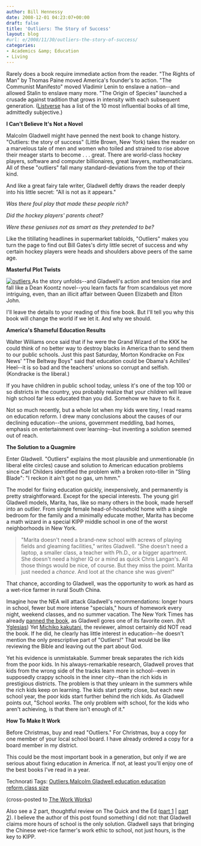 ```yaml
---
author: Bill Hennessy
date: 2008-12-01 04:23:07+00:00
draft: false
title: 'Outliers: The Story of Success'
layout: blog
#url: e/2008/11/30/outliers-the-story-of-success/
categories:
- Academics &amp; Education
- Living
---
```


Rarely does a book require immediate action from the reader. "The Rights of Man" by Thomas Paine moved America's founder's to action. "The Communist Manifesto" moved Vladimir Lenin to enslave a nation--and allowed Stalin to enslave many more. "The Origin of Species" launched a crusade against tradition that grows in intensity with each subsequent generation. ([Listverse](https://listverse.com/history/top-10-books-that-changed-the-world/) has a list of the 10 most influential books of all time, admittedly subjective.)

 

**I Can't Believe It's Not a Novel**

 

Malcolm Gladwell might have penned the next book to change history. "Outliers: the story of success" (Little Brown, New York) takes the reader on a marvelous tale of men and women who toiled and strained to rise above their meager starts to become . . . great. There are world-class hockey players, software and computer billionaires, great lawyers, mathematicians. All of these "outliers" fall many standard-deviations from the top of their kind.

 

And like a great fairy tale writer, Gladwell deftly draws the reader deeply into his little secret: "All is not as it appears."

 

_Was there foul play that made these people rich?_

 

_Did the hockey players' parents cheat?_

 

_Were these geniuses not as smart as they pretended to be?_

 

Like the titillating headlines in supermarket tabloids, "Outliers" makes you turn the page to find out Bill Gates's dirty little secret of success and why certain hockey players were heads and shoulders above peers of the same age.

 

**Masterful Plot Twists**

 

[![outliers](https://hennessysview.com/wp-content/uploads/2008/11/outliers-thumb1.jpg)
](https://hennessysview.com/wp-content/uploads/2008/11/outliers1.jpg) As the story unfolds--and Gladwell's action and tension rise and fall like a Dean Koontz novel--you learn facts far from scandalous yet more intriguing, even, than an illicit affair between Queen Elizabeth and Elton John.

 

I'll leave the details to your reading of this fine book. But I'll tell you why this book will change the world if we let it. And why we should.

 

**America's Shameful Education Results**

 

Walter Williams once said that if he were the Grand Wizard of the KKK he could think of no better way to destroy blacks in America than to send them to our public schools. Just this past Saturday, Morton Kondracke on Fox News' "The Beltway Boys" said that education could be Obama's Achilles' Heel--it is so bad and the teachers' unions so corrupt and selfish. (Kondracke is the liberal.)

 

If you have children in public school today, unless it's one of the top 100 or so districts in the country, you probably realize that your children will leave high school far less educated than you did. Somehow we have to fix it.

 

Not so much recently, but a whole lot when my kids were tiny, I read reams on education reform. I drew many conclusions about the causes of our declining education--the unions, government meddling, bad homes, emphasis on entertainment over learning--but inventing a solution seemed out of reach.

 

**The Solution to a Quagmire**

 

Enter Gladwell. "Outliers" explains the most plausible and unmentionable (in liberal elite circles) cause and solution to American education problems since Carl Childers identified the problem with a broken roto-tiller in "Sling Blade": "I reckon it ain't got no gas, um hmm."

 

The model for fixing education quickly, inexpensively, and permanently is pretty straightforward. Except for the special interests. The young girl Gladwell models, Marita, has, like so many others in the book, made herself into an outlier. From single female head-of-household home with a single bedroom for the family and a minimally educate mother, Marita has become a math wizard in a special KIPP middle school in one of the worst neighborhoods in New York.

 

>   
> 
> "Marita doesn't need a brand-new school with acrews of playing fields and gleaming facilities," writes Gladwell. "She doesn't need a laptop, a smaller class, a teacher with Ph.D., or a bigger apartment. She doesn't need a higher IQ or a mind as quick Chris Langan's. All those things would be nice, of course. But they miss the point. Marita just needed a _chance_. And loot at the chance she was given!"
> 
> 

 

That chance, according to Gladwell, was the opportunity to work as hard as a wet-rice farmer in rural South China.

 

Imagine how the NEA will attack Gladwell's recommendations: longer hours in school, fewer but more intense "specials," hours of homework every night, weekend classes, and no summer vacation. The New York Times has already [panned the book](https://www.nytimes.com/2008/11/18/books/18kaku.html?_r=1), as Gladwell gores one of its favorite oxen. (h/t [Yglesias](https://yglesias.thinkprogress.org/archives/2008/11/outliers_early_returns.php)) Yet [Michiko kakutani,](https://topics.nytimes.com/top/reference/timestopics/people/k/michiko_kakutani/index.html?inline=nyt-per) the reviewer, almost certainly did NOT read the book. If he did, he clearly has little interest in education--he doesn't mention the only prescriptive part of "Outliers!" That would be like reviewing the Bible and leaving out the part about God. 

 

Yet his evidence is unmistakable. Summer break separates the rich kids from the poor kids. In his always-remarkable research, Gladwell proves that kids from the wrong side of the tracks learn more in school--even in supposedly crappy schools in the inner city--than the rich kids in prestigious districts. The problem is that they unlearn in the summers while the rich kids keep on learning. The kids start pretty close, but each new school year, the poor kids start further behind the rich kids. As Gladwell points out, "School _works_. The only problem with school, for the kids who aren't achieving, is that there isn't enough of it."

 

**How To Make It Work**

 

Before Christmas, buy and read "Outliers." For Christmas, buy a copy for one member of your local school board. I have already ordered a copy for a board member in my district. 

 

This could be the most important book in a generation, but only if we are serious about fixing education in America. If not, at least you'll enjoy one of the best books I've read in a year.

 

Technorati Tags: [Outliers](https://technorati.com/tags/Outliers),[Malcolm Gladwell](https://technorati.com/tags/Malcolm%20Gladwell),[education](https://technorati.com/tags/education),[education reform](https://technorati.com/tags/education%20reform),[class size](https://technorati.com/tags/class%20size)

 

 

(cross-posted to [The Work Works](https://theworkworks.net))

 

Also see a 2 part, thoughtful review on The Quick and the Ed ([part 1](https://www.quickanded.com/2008/11/malcom-gladwells-outliers-part-1.html) | [part 2](https://www.quickanded.com/2008/11/malcom-gladwells-outliers-part-2.html)). I believe the author of this post found something I did not: that Gladwell claims more hours of school is the only solution. Gladwell says that bringing the Chinese wet-rice farmer's work ethic to school, not just hours, is the key to KIPP.
